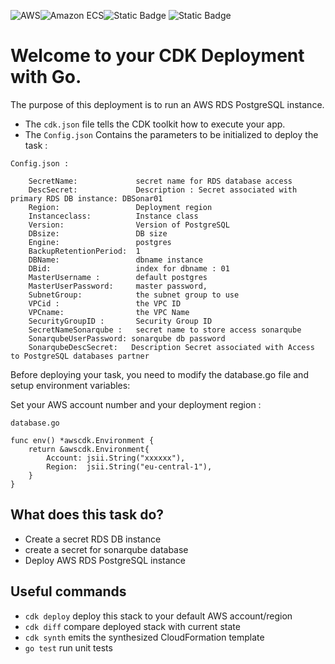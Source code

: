 ![AWS](https://img.shields.io/badge/AWS-%23FF9900.svg?style=for-the-badge&logo=amazon-aws&logoColor=white)![Amazon ECS](https://img.shields.io/static/v1?style=for-the-badge&message=Amazon+ECS&color=222222&logo=Amazon+ECS&logoColor=FF9900&label=)![Static Badge](https://img.shields.io/badge/Go-v1.21-blue:) ![Static Badge](https://img.shields.io/badge/AWS_CDK-v2.96.2-blue:)


# Welcome to your CDK Deployment with Go.

The purpose of this deployment is to run an AWS RDS PostgreSQL instance.


* The `cdk.json` file tells the CDK toolkit how to execute your app.
* The `Config.json` Contains the parameters to be initialized to deploy the task :
```
Config.json :

    SecretName:             secret name for RDS database access
	DescSecret:		        Description : Secret associated with primary RDS DB instance: DBSonar01
	Region:                 Deployment region
	Instanceclass:          Instance class
	Version:		        Version of PostgreSQL
	DBsize:			        DB size
	Engine:                 postgres
	BackupRetentionPeriod:  1
	DBName:                 dbname instance
	DBid:                   index for dbname : 01
	MasterUsername :        default postgres
	MasterUserPassword:     master password,
	SubnetGroup:            the subnet group to use
	VPCid :                 the VPC ID
	VPCname:                the VPC Name
	SecurityGroupID :       Security Group ID
	SecretNameSonarqube :   secret name to store access sonarqube
	SonarqubeUserPassword: sonarqube db password
	SonarqubeDescSecret:   Description Secret associated with Access to PostgreSQL databases partner
```    

Before deploying your task, you need to modify the database.go file and setup environment variables: 

Set your AWS account number and your deployment region :

```
database.go

func env() *awscdk.Environment {
	return &awscdk.Environment{
		Account: jsii.String("xxxxxx"),
		Region:  jsii.String("eu-central-1"),
	}
}
``` 

## What does this task do?

- Create a secret RDS DB instance
- create a secret for sonarqube database
- Deploy AWS RDS PostgreSQL instance

## Useful commands

 * `cdk deploy`      deploy this stack to your default AWS account/region
 * `cdk diff`        compare deployed stack with current state
 * `cdk synth`       emits the synthesized CloudFormation template
 * `go test`         run unit tests

